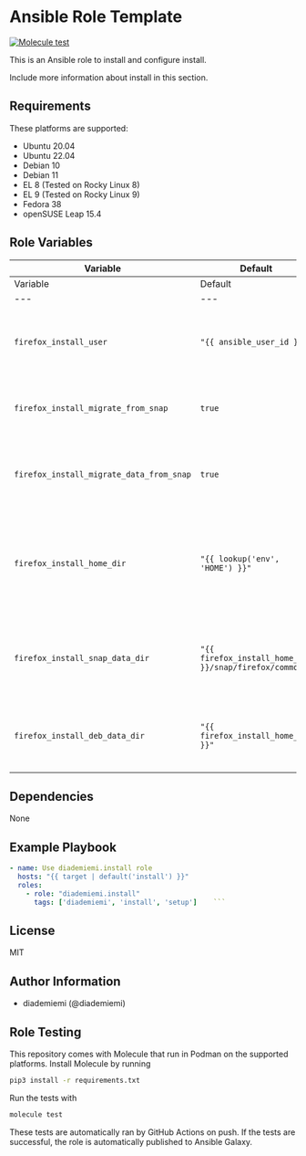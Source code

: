 Ansible Role Template
=========

[![Molecule test](https://github.com/diademiemi/ansible_collection_diademiemi.firefox/actions/workflows/ansible-role-install.yml/badge.svg)](https://github.com/diademiemi/ansible_collection_diademiemi.firefox/actions/workflows/ansible-role-install.yml)

This is an Ansible role to install and configure install.

Include more information about install in this section.

Requirements
------------
These platforms are supported:
- Ubuntu 20.04
- Ubuntu 22.04
- Debian 10
- Debian 11
- EL 8 (Tested on Rocky Linux 8)
- EL 9 (Tested on Rocky Linux 9)
- Fedora 38
- openSUSE Leap 15.4

<!--
- List hardware requirements here  
-->

Role Variables
--------------

Variable | Default | Description
--- | --- | ---
Variable | Default | Description
---|---|---
`firefox_install_user` | `"{{ ansible_user_id }}"` | User for the Firefox installation, defaults to the Ansible user ID.
`firefox_install_migrate_from_snap` | `true` | Whether to migrate Firefox from a snap installation.
`firefox_install_migrate_data_from_snap` | `true` | Whether to migrate data from the snap installation of Firefox.
`firefox_install_home_dir` | `"{{ lookup('env', 'HOME') }}"` | Home directory for the Firefox installation, defaults to the user's HOME environment variable.
`firefox_install_snap_data_dir` | `"{{ firefox_install_home_dir }}/snap/firefox/common"` | Directory for Firefox snap data, located under the home directory.
`firefox_install_deb_data_dir` | `"{{ firefox_install_home_dir }}"` | Directory for Firefox DEB data, defaults to the home directory.

Dependencies
------------
<!-- List dependencies on other roles or criteria -->
None

Example Playbook
----------------

```yaml
- name: Use diademiemi.install role
  hosts: "{{ target | default('install') }}"
  roles:
    - role: "diademiemi.install"
      tags: ['diademiemi', 'install', 'setup']    ```

```

License
-------

MIT

Author Information
------------------

- diademiemi (@diademiemi)

Role Testing
------------

This repository comes with Molecule that run in Podman on the supported platforms.
Install Molecule by running

```bash
pip3 install -r requirements.txt
```

Run the tests with

```bash
molecule test
```

These tests are automatically ran by GitHub Actions on push. If the tests are successful, the role is automatically published to Ansible Galaxy.
